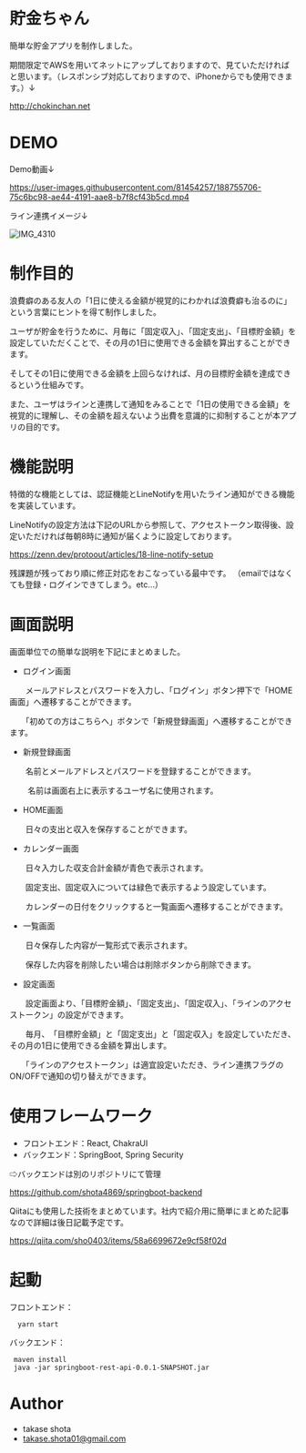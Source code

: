 # 貯金ちゃん
簡単な貯金アプリを制作しました。

期間限定でAWSを用いてネットにアップしておりますので、見ていただければと思います。（レスポンシブ対応しておりますので、iPhoneからでも使用できます。）↓

http://chokinchan.net

# DEMO
Demo動画↓

https://user-images.githubusercontent.com/81454257/188755706-75c6bc98-ae44-4191-aae8-b7f8cf43b5cd.mp4

ライン連携イメージ↓

![IMG_4310](https://user-images.githubusercontent.com/81454257/188752491-96da5ead-7b30-484d-a987-1486d602600b.PNG)

# 制作目的
浪費癖のある友人の「1日に使える金額が視覚的にわかれば浪費癖も治るのに」という言葉にヒントを得て制作しました。

ユーザが貯金を行うために、月毎に「固定収入」、「固定支出」、「目標貯金額」を設定していただくことで、その月の1日に使用できる金額を算出することができます。

そしてその1日に使用できる金額を上回らなければ、月の目標貯金額を達成できるという仕組みです。

また、ユーザはラインと連携して通知をみることで「1日の使用できる金額」を視覚的に理解し、その金額を超えないよう出費を意識的に抑制することが本アプリの目的です。


# 機能説明
特徴的な機能としては、認証機能とLineNotifyを用いたライン通知ができる機能を実装しています。

LineNotifyの設定方法は下記のURLから参照して、アクセストークン取得後、設定いただければ毎朝8時に通知が届くように設定しております。

 https://zenn.dev/protoout/articles/18-line-notify-setup
 
 残課題が残っており順に修正対応をおこなっている最中です。
 （emailではなくても登録・ログインできてしまう。etc...）
 
 # 画面説明
 
 画面単位での簡単な説明を下記にまとめました。
 
 - ログイン画面
 
 　　メールアドレスとパスワードを入力し、「ログイン」ボタン押下で「HOME画面」へ遷移することができます。
 
 　　「初めての方はこちらへ」ボタンで「新規登録画面」へ遷移することができます。
 
 
 - 新規登録画面
 
 　　名前とメールアドレスとパスワードを登録することができます。
 
　　 名前は画面右上に表示するユーザ名に使用されます。
 
 
 - HOME画面
 
 　　日々の支出と収入を保存することができます。
 
 - カレンダー画面
 
 　　日々入力した収支合計金額が青色で表示されます。
 
 　　固定支出、固定収入については緑色で表示するよう設定しています。
 
 　　カレンダーの日付をクリックすると一覧画面へ遷移することができます。
 
 - 一覧画面
 
 　　日々保存した内容が一覧形式で表示されます。
 
 　　保存した内容を削除したい場合は削除ボタンから削除できます。
   
 - 設定画面
 
 　　設定画面より、「目標貯金額」、「固定支出」、「固定収入」、「ラインのアクセストークン」の設定ができます。
 
 　　毎月、　「目標貯金額」と「固定支出」と「固定収入」を設定していただき、その月の1日に使用できる金額を算出します。
 
 　　「ラインのアクセストークン」は適宜設定いただき、ライン連携フラグのON/OFFで通知の切り替えができます。
 
# 使用フレームワーク
 - フロントエンド：React, ChakraUI
 - バックエンド：SpringBoot, Spring Security
 
 ⇨バックエンドは別のリポジトリにて管理
 
 https://github.com/shota4869/springboot-backend
  
  Qiitaにも使用した技術をまとめています。社内で紹介用に簡単にまとめた記事なので詳細は後日記載予定です。
  
  https://qiita.com/sho0403/items/58a6699672e9cf58f02d
  
# 起動
フロントエンド：　
```
  yarn start
```
バックエンド：
```
 maven install
 java -jar springboot-rest-api-0.0.1-SNAPSHOT.jar
```

# Author
* takase shota
* takase.shota01@gmail.com
